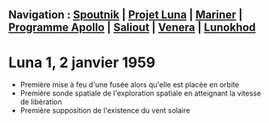 ## Navigation : [Spoutnik](https://lilysa.github.io/CMSretourSur/spoutnik) | [Projet Luna](https://lilysa.github.io/CMSretourSur/luna) | [Mariner](https://lilysa.github.io/CMSretourSur/mariner) | [Programme Apollo](https://lilysa.github.io/CMSretourSur/programmeApollo) | [Saliout](https://lilysa.github.io/CMSretourSur/saliout) | [Venera](https://lilysa.github.io/CMSretourSur/venera) | [Lunokhod](https://lilysa.github.io/CMSretourSur/lunokhod)

# Luna 1, 2 janvier 1959
- Première mise à feu d'une fusée alors qu'elle est placée en orbite
- Première sonde spatiale de l'exploration spatiale en atteignant la vitesse de libération
- Première supposition de l'existence du vent solaire
